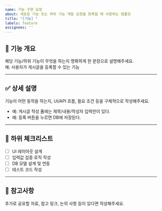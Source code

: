 ```yaml
---
name: 기능 구현 요청
about: 새로운 기능 또는 하위 기능 개발 요청을 등록할 때 사용하는 템플릿
title: "[기능] "
labels: feature
assignees: ''
---
```


## 📌 기능 개요
해당 기능/하위 기능이 무엇을 하는지 명확하게 한 문장으로 설명해주세요.  
예: 사용자가 게시글을 등록할 수 있는 기능

---

## ✅ 상세 설명
기능이 어떤 동작을 하는지, UI/API 흐름, 필요 조건 등을 구체적으로 작성해주세요.  
- 예: 게시글 작성 폼에는 제목/내용/작성자 입력란이 있다.  
- 예: 등록 버튼을 누르면 DB에 저장된다.

---

## 📝 하위 체크리스트
- [ ] UI 레이아웃 설계  
- [ ] 입력값 검증 로직 작성  
- [ ] DB 모델 설계 및 연동  
- [ ] 테스트 코드 작성  

---

## 📎 참고사항
추가로 공유할 자료, 참고 링크, 논의 사항 등이 있다면 작성해주세요.
